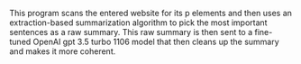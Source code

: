 This program scans the entered website for its p elements and then uses an extraction-based summarization algorithm to pick the most important sentences as a raw summary. This raw summary is then sent to a fine-tuned OpenAI gpt 3.5 turbo 1106 model that then cleans up the summary and makes it more coherent.
